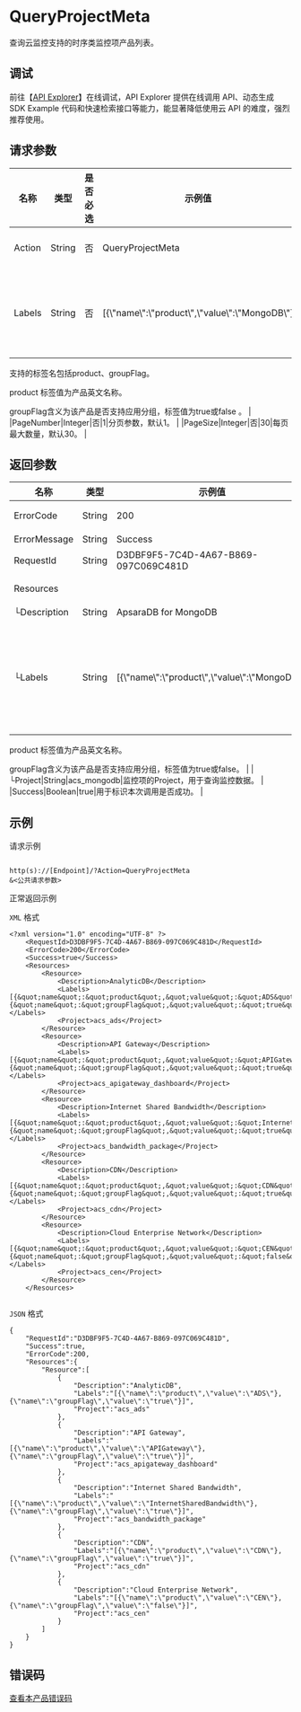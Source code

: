 # QueryProjectMeta

查询云监控支持的时序类监控项产品列表。

## 调试

前往【[API Explorer](https://api.aliyun.com/#product=Cms&api=QueryProjectMeta)】在线调试，API Explorer 提供在线调用 API、动态生成 SDK Example 代码和快速检索接口等能力，能显著降低使用云 API 的难度，强烈推荐使用。

## 请求参数

|名称|类型|是否必选|示例值|描述|
|--|--|----|---|--|
|Action|String|否|QueryProjectMeta|系统规定参数，取值：QueryProjectMeta |
|Labels|String|否|\[\{\\"name\\":\\"product\\",\\"value\\":\\"MongoDB\\"\]|根据标签过滤，格式为`[{"name":"标签名","value":"标签值"},{"name":"标签名","value":"标签值"}]`​。

 支持的标签名包括product、groupFlag。

 product 标签值为产品英文名称。

 groupFlag含义为该产品是否支持应用分组，标签值为true或false​ 。 |
|PageNumber|Integer|否|1|分页参数，默认1。 |
|PageSize|Integer|否|30|每页最大数量，默认30。 |

## 返回参数

|名称|类型|示例值|描述|
|--|--|---|--|
|ErrorCode|String|200|错误码200成功。 |
|ErrorMessage|String|Success|错误码消息。 |
|RequestId|String|D3DBF9F5-7C4D-4A67-B869-097C069C481D|用于跟踪。 |
|Resources| | |ProjectMeta列表。 |
|└Description|String|ApsaraDB for MongoDB|监控项的描述。 |
|└Labels|String|\[\{\\"name\\":\\"product\\",\\"value\\":\\"MongoDB\\"\]|`[{"name":"标签名","value":"标签值"},{"name":"标签名","value":"标签值"}]` 支持的标签名包括product、groupFlag。

 product 标签值为产品英文名称。

 groupFlag含义为该产品是否支持应用分组，标签值为true或false。 |
|└Project|String|acs\_mongodb|监控项的Project，用于查询监控数据。 |
|Success|Boolean|true|用于标识本次调用是否成功。 |

## 示例

请求示例

```

http(s)://[Endpoint]/?Action=QueryProjectMeta
&<公共请求参数>

```

正常返回示例

`XML` 格式

```
<?xml version="1.0" encoding="UTF-8" ?>
	<RequestId>D3DBF9F5-7C4D-4A67-B869-097C069C481D</RequestId>
	<ErrorCode>200</ErrorCode>
	<Success>true</Success>
	<Resources>
		<Resource>
			<Description>AnalyticDB</Description>
			<Labels>[{&quot;name&quot;:&quot;product&quot;,&quot;value&quot;:&quot;ADS&quot;},{&quot;name&quot;:&quot;groupFlag&quot;,&quot;value&quot;:&quot;true&quot;}]</Labels>
			<Project>acs_ads</Project>
		</Resource>
		<Resource>
			<Description>API Gateway</Description>
			<Labels>[{&quot;name&quot;:&quot;product&quot;,&quot;value&quot;:&quot;APIGateway&quot;},{&quot;name&quot;:&quot;groupFlag&quot;,&quot;value&quot;:&quot;true&quot;}]</Labels>
			<Project>acs_apigateway_dashboard</Project>
		</Resource>
		<Resource>
			<Description>Internet Shared Bandwidth</Description>
			<Labels>[{&quot;name&quot;:&quot;product&quot;,&quot;value&quot;:&quot;InternetSharedBandwidth&quot;},{&quot;name&quot;:&quot;groupFlag&quot;,&quot;value&quot;:&quot;true&quot;}]</Labels>
			<Project>acs_bandwidth_package</Project>
		</Resource>
		<Resource>
			<Description>CDN</Description>
			<Labels>[{&quot;name&quot;:&quot;product&quot;,&quot;value&quot;:&quot;CDN&quot;},{&quot;name&quot;:&quot;groupFlag&quot;,&quot;value&quot;:&quot;true&quot;}]</Labels>
			<Project>acs_cdn</Project>
		</Resource>
		<Resource>
			<Description>Cloud Enterprise Network</Description>
			<Labels>[{&quot;name&quot;:&quot;product&quot;,&quot;value&quot;:&quot;CEN&quot;},{&quot;name&quot;:&quot;groupFlag&quot;,&quot;value&quot;:&quot;false&quot;}]</Labels>
			<Project>acs_cen</Project>
		</Resource>
	</Resources>
	

```

`JSON` 格式

```
{
	"RequestId":"D3DBF9F5-7C4D-4A67-B869-097C069C481D",
	"Success":true,
	"ErrorCode":200,
	"Resources":{
		"Resource":[
			{
				"Description":"AnalyticDB",
				"Labels":"[{\"name\":\"product\",\"value\":\"ADS\"},{\"name\":\"groupFlag\",\"value\":\"true\"}]",
				"Project":"acs_ads"
			},
			{
				"Description":"API Gateway",
				"Labels":"[{\"name\":\"product\",\"value\":\"APIGateway\"},{\"name\":\"groupFlag\",\"value\":\"true\"}]",
				"Project":"acs_apigateway_dashboard"
			},
			{
				"Description":"Internet Shared Bandwidth",
				"Labels":"[{\"name\":\"product\",\"value\":\"InternetSharedBandwidth\"},{\"name\":\"groupFlag\",\"value\":\"true\"}]",
				"Project":"acs_bandwidth_package"
			},
			{
				"Description":"CDN",
				"Labels":"[{\"name\":\"product\",\"value\":\"CDN\"},{\"name\":\"groupFlag\",\"value\":\"true\"}]",
				"Project":"acs_cdn"
			},
			{
				"Description":"Cloud Enterprise Network",
				"Labels":"[{\"name\":\"product\",\"value\":\"CEN\"},{\"name\":\"groupFlag\",\"value\":\"false\"}]",
				"Project":"acs_cen"
			}
		]
	}
}
```

## 错误码

[查看本产品错误码](https://error-center.aliyun.com/status/product/Cms)

